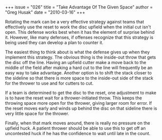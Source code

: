 +++
issue = "026"
title = "Take Advantage Of The Given Space"
author = "Greg Husak"
date = "2010-03-16"
+++

Rotating the mark can be a very effective strategy against teams that
effectively use the reset to work the disc upfield when the initial cut isn't
open. This defense works best when it has the element of surprise behind it.
However, like many defenses, if offenses recognize that this strategy is being
used they can develop a plan to counter it.  
  
The easiest thing to think about is what the defense gives up when they
implement this strategy. The obvious thing is the inside-out throw that gets
the disc off the line. Having an upfield cutter make a move back to the middle
of the field after making a hard cut to the line will frequently be an easy
way to take advantage. Another option is to shift the stack closer to the
sideline so that there is more space to the inside-out side of the stack for
the thrower to use and for cutters to cut.  
  
If a team is determined to get the disc to the reset, one adjustment to make
is to have the reset wait for a thrower-initiated throw. This keeps the
throwing space more open for the thrower, giving larger room for error. If the
reset moves early and winds up behind the disc on that sideline there is very
little space for the thrower.  
  
Finally, when that mark moves around, there is really no pressure on the
upfield huck. A patient thrower should be able to use this to get off an
uncontested huck if he has the confidence to wait until late in the count.
